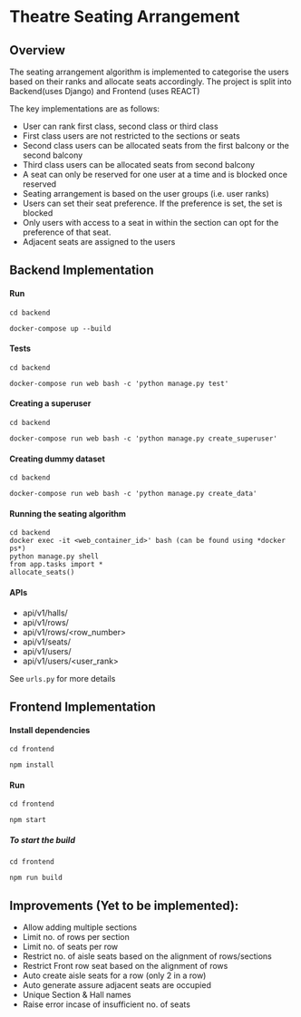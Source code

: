 # Theatre Seating Arrangement

## Overview

The seating arrangement algorithm is implemented to categorise the users based
 on their ranks and allocate seats accordingly. The project is split into
  Backend(uses Django) and Frontend (uses REACT)
 
 The key implementations are as follows:
 
* User can rank first class, second class or third class
* First class users are not restricted to the sections or seats
* Second class users can be allocated seats from the first balcony or the second
 balcony
* Third class users can be allocated seats from second balcony
* A seat can only be reserved for one user at a time and is blocked once reserved
* Seating arrangement is based on the user groups (i.e. user ranks)
* Users can set their seat preference. If the preference is set, the set is
 blocked
* Only users with access to a seat in within the section can opt for the
  preference of that seat.
* Adjacent seats are assigned to the users
  

## Backend Implementation
#### Run
`cd backend`

`docker-compose up --build`

#### Tests
`cd backend`

`docker-compose run web bash -c 'python manage.py test'`

#### Creating a superuser
`cd backend`

`docker-compose run web bash -c 'python manage.py create_superuser'`

#### Creating dummy dataset
`cd backend`

`docker-compose run web bash -c 'python manage.py create_data'`

#### Running the seating algorithm

```
cd backend
docker exec -it <web_container_id>' bash (can be found using *docker ps*)
python manage.py shell
from app.tasks import *
allocate_seats()
```


#### APIs
* api/v1/halls/ 
* api/v1/rows/
* api/v1/rows/<row_number>
* api/v1/seats/
* api/v1/users/
* api/v1/users/<user_rank>

See `urls.py` for more details


## Frontend Implementation

#### Install dependencies
`cd frontend`

`npm install`

#### Run
`cd frontend`

`npm start`

##### To start the build

`cd frontend`

`npm run build`


## Improvements (Yet to be implemented):
* Allow adding multiple sections
* Limit no. of rows per section
* Limit no. of seats per row
* Restrict no. of aisle seats based on the alignment of rows/sections
* Restrict Front row seat based on the alignment of rows
* Auto create aisle seats for a row (only 2 in a row)
* Auto generate assure adjacent seats are occupied
* Unique Section & Hall names
* Raise error incase of insufficient no. of seats
